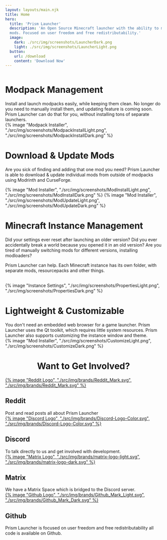 ```yaml
---
layout: layouts/main.njk
title: Home
hero:
  title: 'Prism Launcher'
  description: 'An Open Source Minecraft launcher with the ability to manage multiple instances, accounts and
  mods. Focused on user freedom and free redistributability.'
  image:
    dark: ./src/img/screenshots/LauncherDark.png
    light: ./src/img/screenshots/LauncherLight.png
  button:
    url: /download
    content: 'Download Now'
---
```


<div class="content">
  <div class="row row-reverse">
    <div class="column">
      <div>
        <h1>Modpack Management</h1>
        <div class="subtitle">
          Install and launch modpacks easily, while keeping them clean.
          No longer do you need to manually install them, and updating feature is coming soon. Prism Launcher can do that for you, without installing tons of separate launchers.
        </div>
      </div>
    </div>
    <div class="column">
      {% image "Modpack Installer", "./src/img/screenshots/ModpackInstallLight.png", "./src/img/screenshots/ModpackInstallDark.png" %}
    </div>
  </div>

  <div class="row">
    <div class="column">
      <div>
        <h1>Download & Update Mods</h1>
        <div class="subtitle">
          <p>Are you sick of finding and adding that one mod you need? Prism Launcher is able to download & update individual mods from outside of modpacks using Modrinth and CurseForge.
        </div>
      </div>
    </div>
    <div class="column">
      {% image "Mod Installer", "./src/img/screenshots/ModInstallLight.png", "./src/img/screenshots/ModInstallDark.png" %}
      {% image "Mod Installer", "./src/img/screenshots/ModUpdateLight.png", "./src/img/screenshots/ModUpdateDark.png" %}
    </div>
  </div>

  <div class="row row-reverse">
    <div class="column">
      <div>
        <h1>Minecraft Instance Management </h1>
        <div class="subtitle">
          <p>Did your settings ever reset after launching an older version? Did you ever accidentally break a world because you opened it in an old version?
          Are you tired of manually switching mods for different versions, installing modloaders?<p>
          <p>Prism Launcher can help. Each Minecraft instance has its own folder, with separate mods, resourcepacks and other things.</p>
        </div>
        <br>
      </div>
    </div>
    <div class="column">
      {% image "Instance Settings", "./src/img/screenshots/PropertiesLight.png", "./src/img/screenshots/PropertiesDark.png" %}
    </div>
  </div>

  <div class="row">
    <div class="column">
      <div>
        <h1>Lightweight & Customizable</h1>
        <div class="subtitle">
          You don't need an embedded web browser for a game launcher. Prism Launcher uses the Qt toolkit, which requires little system resources. Prism Launcher also supports customizing the instance window and theme.
        </div>
      </div>
    </div>
    <div class="column">
      {% image "Mod Installer", "./src/img/screenshots/CustomizeLight.png", "./src/img/screenshots/CustomizeDark.png" %}
    </div>
  </div>
</div>

<h1 style="text-align: center">Want to Get Involved?</h1>
<div class="row top infobox involded">
   <div class="column">
    <a class="brand-icon" href="https://www.reddit.com/r/PrismLauncher/">
     {% image "Reddit Logo", "./src/img/brands/Reddit_Mark.svg", "./src/img/brands/Reddit_Mark.svg" %}
    </a>
    <div>
     <h2>Reddit</h2>
     <div class="subicon">
      Post and read posts all about Prism Launcher
     </div>
    </div>
   </div>
   <div class="column">
    <a class="brand-icon" href="https://discord.gg/prismlauncher">
     {% image "Discord Logo", "./src/img/brands/Discord-Logo-Color.svg", "./src/img/brands/Discord-Logo-Color.svg" %}
    </a>
    <div>
     <h2>Discord</h2>
     <div class="subicon">
      To talk directly to us and get involved with development.
     </div>
    </div>
   </div>
   <div class="column">
    <a class="brand-icon" href="https://matrix.to/#/#prismlauncher:matrix.org">
     {% image "Matrix Logo", "./src/img/brands/matrix-logo-light.svg", "./src/img/brands/matrix-logo-dark.svg" %}
    </a>
    <div>
     <h2>Matrix</h2>
     <div class="subicon">
      We have a Matrix Space which is bridged to the Discord server.
     </div>
    </div>
   </div>
   <div class="column">
    <a class="brand-icon" href="https://github.com/prismlauncher/PrismLauncher/">
     {% image "Github Logo", "./src/img/brands/Github_Mark_Light.svg", "./src/img/brands/Github_Mark_Dark.svg" %}
    </a>
    <div>
     <h2>Github</h2>
     <div class="subicon">
      Prism Launcher is focused on user freedom and free redistributability all code is available on Github.
     </div>
    </div>
   </div>
  </div>
</div>

